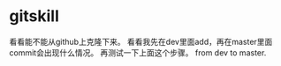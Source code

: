 # gitskill
看看能不能从github上克隆下来。
看看我先在dev里面add，再在master里面commit会出现什么情况。
再测试一下上面这个步骤。
from dev to master.
